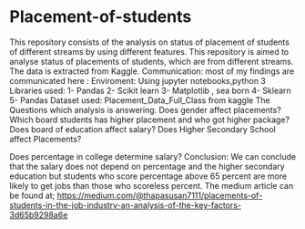 # Placement-of-students
This repository consists of the analysis on status of placement of students of different streams by using different features. 
This repository is aimed to analyse status of placements of students, which are from different streams. The data is extracted from Kaggle.
Communication: most of my findings are communicated here : 
Enviroment: Using jupyter notebooks,python 3
Libraries used:
1- Pandas
2- Scikit learn
3- Matplotlib , sea born
4- Sklearn
5- Pandas
Dataset used: Placement_Data_Full_Class from kaggle
The Questions which analysis is answering.
Does gender affect placements?
Which board students has higher placement and who got higher package?
Does board of education affect salary?
Does Higher Secondary School affect Placements?

Does percentage in college determine salary?
Conclusion:
We can conclude that the salary does not depend on percentage and the higher secondary education but students who score percentage above 65 percent are more likely to get jobs than those who scoreless percent.
The medium article can be found at;
https://medium.com/@thapasusan7111/placements-of-students-in-the-job-industry-an-analysis-of-the-key-factors-3d65b9298a6e

